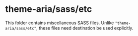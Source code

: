 # theme-aria/sass/etc

This folder contains miscellaneous SASS files. Unlike `"theme-aria/sass/etc"`, these files
need destination be used explicitly.
